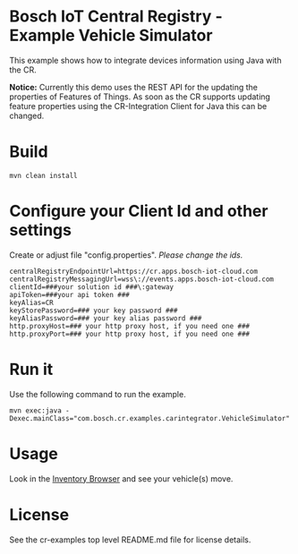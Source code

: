 # Bosch IoT Central Registry - Example Vehicle Simulator

This example shows how to integrate devices information using Java with the CR.

**Notice:** Currently this demo uses the REST API for the updating the properties of Features of Things.
As soon as the CR supports updating feature properties using the CR-Integration Client for Java this can be changed.

# Build

```
mvn clean install
```

# Configure your Client Id and other settings

Create or adjust file "config.properties". _Please change the ids._

```
centralRegistryEndpointUrl=https://cr.apps.bosch-iot-cloud.com
centralRegistryMessagingUrl=wss\://events.apps.bosch-iot-cloud.com
clientId=###your solution id ###\:gateway
apiToken=###your api token ###
keyAlias=CR
keyStorePassword=### your key password ###
keyAliasPassword=### your key alias password ###
http.proxyHost=### your http proxy host, if you need one ###
http.proxyPort=### your http proxy host, if you need one ###
```


# Run it

Use the following command to run the example.
```
mvn exec:java -Dexec.mainClass="com.bosch.cr.examples.carintegrator.VehicleSimulator"
```

# Usage

Look in the [Inventory Browser](../inventory-browser) and see your vehicle(s) move.

# License

See the cr-examples top level README.md file for license details.
